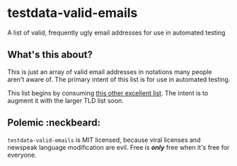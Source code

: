 testdata-valid-emails
=====================

A list of valid, frequently ugly email addresses for use in automated testing



What's this about?
------------------

This is just an array of valid email addresses in notations many people aren't
aware of.  The primary intent of this list is for use in automated testing.

This list begins by consuming
[this other excellent list](https://fightingforalostcause.net/content/misc/2006/compare-email-regex.php).
The intent is to augment it with the larger TLD list soon.




Polemic :neckbeard:
-------------------

`testdata-valid-emails` is MIT licensed, because viral licenses and newspeak language modification are evil.  Free is ***only*** free when it's free for everyone.